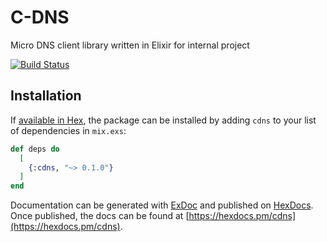 # C-DNS

Micro DNS client library written in Elixir for internal project

[![Build Status](https://travis-ci.com/meox/cdns.svg?branch=master)](https://travis-ci.com/meox/cdns)

## Installation

If [available in Hex](https://hex.pm/docs/publish), the package can be installed
by adding `cdns` to your list of dependencies in `mix.exs`:

```elixir
def deps do
  [
    {:cdns, "~> 0.1.0"}
  ]
end
```

Documentation can be generated with [ExDoc](https://github.com/elixir-lang/ex_doc)
and published on [HexDocs](https://hexdocs.pm). Once published, the docs can
be found at [https://hexdocs.pm/cdns](https://hexdocs.pm/cdns).

